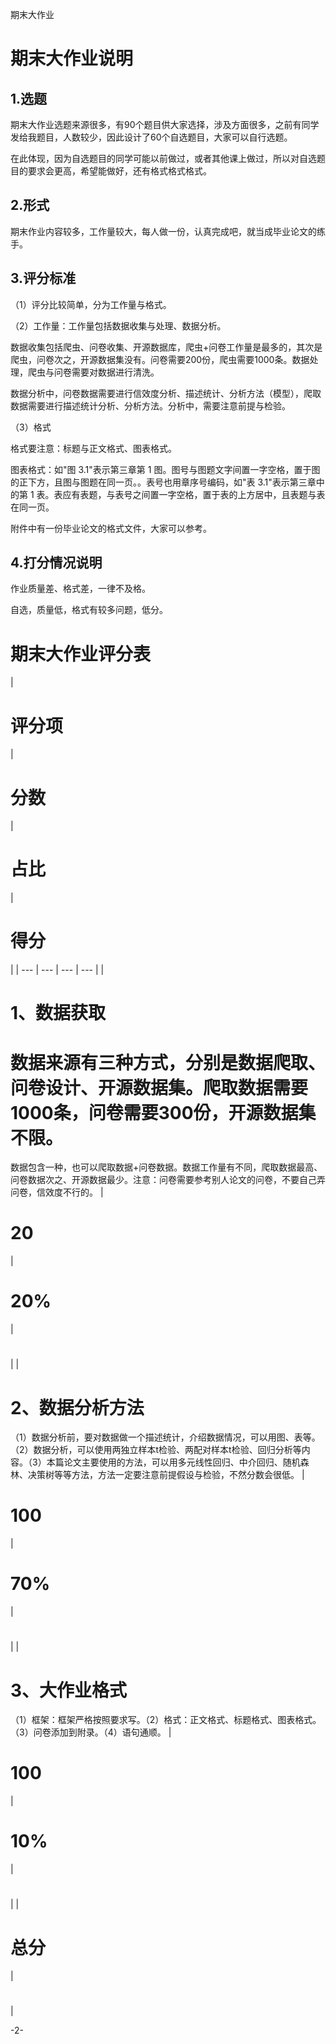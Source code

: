 期末大作业

# 期末大作业说明

## 1.选题

期末大作业选题来源很多，有90个题目供大家选择，涉及方面很多，之前有同学发给我题目，人数较少，因此设计了60个自选题目，大家可以自行选题。

在此体现，因为自选题目的同学可能以前做过，或者其他课上做过，所以对自选题目的要求会更高，希望能做好，还有格式格式格式。

## 2.形式

期末作业内容较多，工作量较大，每人做一份，认真完成吧，就当成毕业论文的练手。

## 3.评分标准

（1）评分比较简单，分为工作量与格式。

（2）工作量：工作量包括数据收集与处理、数据分析。

数据收集包括爬虫、问卷收集、开源数据库，爬虫+问卷工作量是最多的，其次是爬虫，问卷次之，开源数据集没有。问卷需要200份，爬虫需要1000条。数据处理，爬虫与问卷需要对数据进行清洗。

数据分析中，问卷数据需要进行信效度分析、描述统计、分析方法（模型），爬取数据需要进行描述统计分析、分析方法。分析中，需要注意前提与检验。

（3）格式

格式要注意：标题与正文格式、图表格式。

图表格式：如"图 3.1"表示第三章第 1 图。图号与图题文字间置一字空格，置于图的正下方，且图与图题在同一页。。表号也用章序号编码，如"表 3.1"表示第三章中的第 1 表。表应有表题，与表号之间置一字空格，置于表的上方居中，且表题与表在同一页。

附件中有一份毕业论文的格式文件，大家可以参考。

## 4.打分情况说明

作业质量差、格式差，一律不及格。

自选，质量低，格式有较多问题，低分。

# 期末大作业评分表

|
# 评分项
 |
# 分数
 |
# 占比
 |
# 得分
 |
| --- | --- | --- | --- |
|
# 1、数据获取

# 数据来源有三种方式，分别是数据爬取、问卷设计、开源数据集。爬取数据需要1000条，问卷需要300份，开源数据集不限。
数据包含一种，也可以爬取数据+问卷数据。数据工作量有不同，爬取数据最高、问卷数据次之、开源数据最少。注意：问卷需要参考别人论文的问卷，不要自己弄问卷，信效度不行的。 |
# 20
 |
# 20%
 |
#

 |
|
# 2、数据分析方法
（1）数据分析前，要对数据做一个描述统计，介绍数据情况，可以用图、表等。（2）数据分析，可以使用两独立样本t检验、两配对样本t检验、回归分析等内容。（3）本篇论文主要使用的方法，可以用多元线性回归、中介回归、随机森林、决策树等等方法，方法一定要注意前提假设与检验，不然分数会很低。 |
# 100
 |
# 70%
 |
#

 |
|
# 3、大作业格式
（1）框架：框架严格按照要求写。（2）格式：正文格式、标题格式、图表格式。（3）问卷添加到附录。（4）语句通顺。 |
# 100
 |
# 10%
 |
#

 |
|
# 总分
 |
#

 |

-2-
